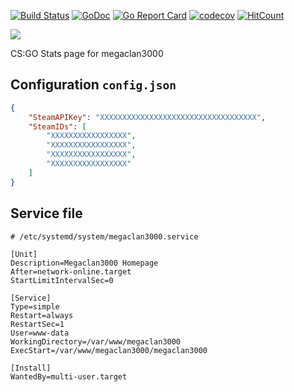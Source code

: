 [![Build Status](https://travis-ci.org/pinpox/megaclan3000.svg?branch=master)](https://travis-ci.org/pinpox/megaclan3000)
[![GoDoc](https://godoc.org/github.com/pinpox/megaclan3000?status.svg)](https://godoc.org/github.com/pinpox/megaclan3000)
[![Go Report Card](https://goreportcard.com/badge/github.com/pinpox/megaclan3000)](https://goreportcard.com/report/github.com/pinpox/megaclan3000)
[![codecov](https://codecov.io/gh/pinpox/megaclan3000/branch/master/graph/badge.svg)](https://codecov.io/gh/pinpox/megaclan3000)
[![HitCount](http://hits.dwyl.com/pinpox/megaclan3000.svg)](http://hits.dwyl.com/pinpox/megaclan3000)


![](https://i.imgur.com/tQzdzAd.png)

CS:GO Stats page for megaclan3000

## Configuration `config.json`

```json
{
    "SteamAPIKey": "XXXXXXXXXXXXXXXXXXXXXXXXXXXXXXXXXXX",
    "SteamIDs": [
        "XXXXXXXXXXXXXXXXX",
        "XXXXXXXXXXXXXXXXX",
        "XXXXXXXXXXXXXXXXX",
        "XXXXXXXXXXXXXXXXX"
    ]
}
```

## Service file

```dosini
# /etc/systemd/system/megaclan3000.service

[Unit]
Description=Megaclan3000 Homepage
After=network-online.target
StartLimitIntervalSec=0

[Service]
Type=simple
Restart=always
RestartSec=1
User=www-data
WorkingDirectory=/var/www/megaclan3000
ExecStart=/var/www/megaclan3000/megaclan3000

[Install]
WantedBy=multi-user.target
```
